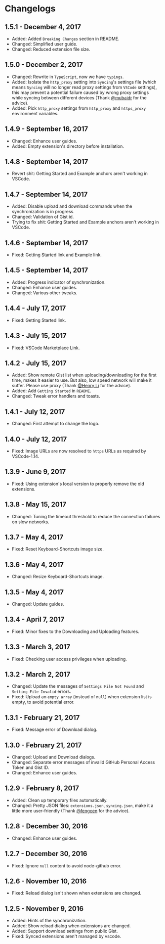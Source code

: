 # Changelogs

## 1.5.1 - December 4, 2017

- Added: Added `Breaking Changes` section in README.
- Changed: Simplified user guide.
- Changed: Reduced extension file size.


## 1.5.0 - December 2, 2017

- Changed: Rewrite in `TypeScript`, now we have `typings`.
- Added: Isolate the `http_proxy` setting into `Syncing`'s settings file (which means `Syncing` will no longer read proxy settings from `VSCode` settings), this may prevent a potential failure caused by wrong proxy settings while syncing between different devices (Thank [@mubaidr](https://github.com/mubaidr) for the advice).
- Added: Pick `http_proxy` settings from `http_proxy` and `https_proxy` environment variables.


## 1.4.9 - September 16, 2017

- Changed: Enhance user guides.
- Added: Empty extension's directory before installation.


## 1.4.8 - September 14, 2017

- Revert shit: Getting Started and Example anchors aren't working in VSCode.


## 1.4.7 - September 14, 2017

- Added: Disable upload and download commands when the synchronization is in progress.
- Changed: Validation of Gist id.
- Trying to fix shit: Getting Started and Example anchors aren't working in VSCode.


## 1.4.6 - September 14, 2017

- Fixed: Getting Started link and Example link.


## 1.4.5 - September 14, 2017

- Added: Progress indicator of synchronization.
- Changed: Enhance user guides.
- Changed: Various other tweaks.


## 1.4.4 - July 17, 2017

- Fixed: Getting Started link.


## 1.4.3 - July 15, 2017

- Fixed: VSCode Marketplace Link.


## 1.4.2 - July 15, 2017

- Added: Show remote Gist list when uploading/downloading for the first time, makes it easier to use. But also, low speed network will make it suffer. Please use proxy (Thank [@Henry Li](https://github.com/MagicCube) for the advice).
- Added: Add `Getting Started` in `README`.
- Changed: Tweak error handlers and toasts.


## 1.4.1 - July 12, 2017

- Changed: First attempt to change the logo.


## 1.4.0 - July 12, 2017

- Fixed: Image URLs are now resolved to `https` URLs as required by VSCode-1.14.


## 1.3.9 - June 9, 2017

- Fixed: Using extension's local version to properly remove the old extensions.


## 1.3.8 - May 15, 2017

- Changed: Tuning the timeout threshold to reduce the connection failures on slow networks.


## 1.3.7 - May 4, 2017

- Fixed: Reset Keyboard-Shortcuts image size.


## 1.3.6 - May 4, 2017

- Changed: Resize Keyboard-Shortcuts image.


## 1.3.5 - May 4, 2017

- Changed: Update guides.


## 1.3.4 - April 7, 2017

- Fixed: Minor fixes to the Downloading and Uploading features.


## 1.3.3 - March 3, 2017

- Fixed: Checking user access privileges when uploading.


## 1.3.2 - March 2, 2017

- Changed: Update the messages of `Settings File Not Found` and `Setting File Invalid` errors.
- Fixed: Upload an `empty array` (instead of `null`) when extension list is empty, to avoid potential error.


## 1.3.1 - February 21, 2017

- Fixed: Message error of Download dialog.


## 1.3.0 - February 21, 2017

- Changed: Upload and Download dialogs.
- Changed: Separate error messages of invalid GitHub Personal Access Token and Gist ID.
- Changed: Enhance user guides.


## 1.2.9 - February 8, 2017

- Added: Clean up temporary files automatically.
- Changed: Pretty JSON files: `extensions.json`, `syncing.json`, make it a little more user-friendly (Thank [@fengcen](https://github.com/fengcen) for the advice).


## 1.2.8 - December 30, 2016

- Changed: Enhance user guides.


## 1.2.7 - December 30, 2016

- Fixed: Ignore `null` content to avoid node-github error.


## 1.2.6 - November 10, 2016

- Fixed: Reload dialog isn't shown when extensions are changed.


## 1.2.5 - November 9, 2016

- Added: Hints of the synchronization.
- Added: Show reload dialog when extensions are changed.
- Added: Support download settings from public Gist.
- Fixed: Synced extensions aren't managed by vscode.
